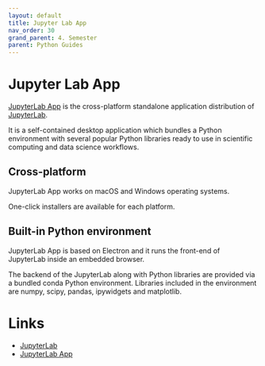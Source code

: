 ```yaml
---
layout: default
title: Jupyter Lab App
nav_order: 30
grand_parent: 4. Semester
parent: Python Guides
---
```


# Jupyter Lab App
[JupyterLab App](https://github.com/jupyterlab/jupyterlab_app) is the cross-platform standalone application distribution of [JupyterLab](https://github.com/jupyterlab/jupyterlab). 

It is a self-contained desktop application which bundles a Python environment with several popular Python libraries ready to use in scientific computing and data science workflows.

## Cross-platform
JupyterLab App works on macOS and Windows operating systems. 

One-click installers are available for each platform.

## Built-in Python environment
JupyterLab App is based on Electron and it runs the front-end of JupyterLab inside an embedded browser. 

The backend of the JupyterLab along with Python libraries are provided via a bundled conda Python environment. Libraries included in the environment are numpy, scipy, pandas, ipywidgets and matplotlib.

# Links
- [JupyterLab](https://github.com/jupyterlab/jupyterlab)
- [JupyterLab App](https://github.com/jupyterlab/jupyterlab_app)